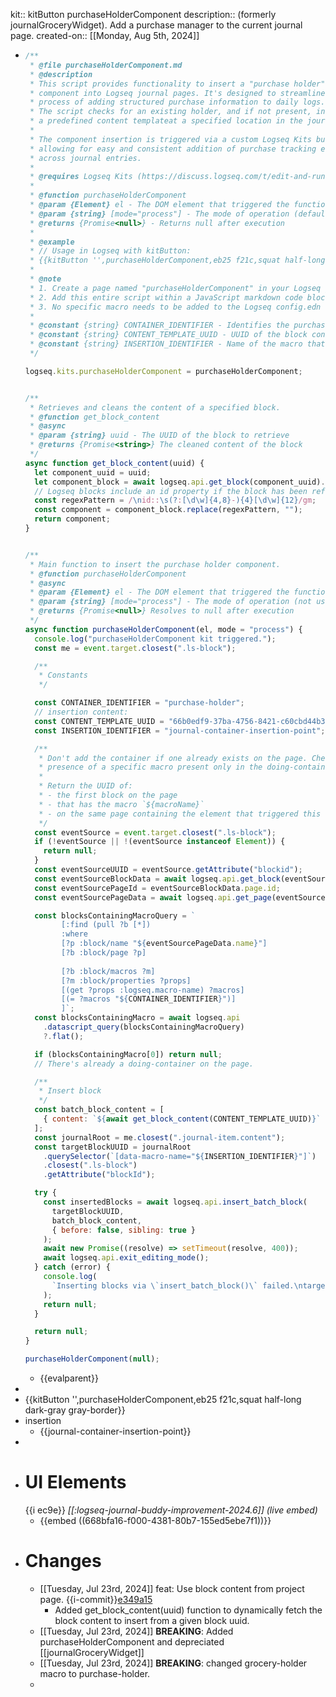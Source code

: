 kit:: kitButton purchaseHolderComponent
description:: (formerly journalGroceryWidget). Add a purchase manager to the current journal page.
created-on:: [[Monday, Aug 5th, 2024]]

- ```javascript
  /**
   * @file purchaseHolderComponent.md
   * @description 
   * This script provides functionality to insert a "purchase holder" 
   * component into Logseq journal pages. It's designed to streamline the 
   * process of adding structured purchase information to daily logs.
   * The script checks for an existing holder, and if not present, inserts
   * a predefined content templateat a specified location in the journal page.
   * 
   * The component insertion is triggered via a custom Logseq Kits button, 
   * allowing for easy and consistent addition of purchase tracking elements
   * across journal entries.
   * 
   * @requires Logseq Kits (https://discuss.logseq.com/t/edit-and-run-javascript-code-inside-logseq-itself/20763)
   * 
   * @function purchaseHolderComponent
   * @param {Element} el - The DOM element that triggered the function (not used in the current implementation)
   * @param {string} [mode="process"] - The mode of operation (default is "process", currently not utilized)
   * @returns {Promise<null>} - Returns null after execution
   * 
   * @example
   * // Usage in Logseq with kitButton:
   * {{kitButton '',purchaseHolderComponent,eb25 f21c,squat half-long dark-gray gray-border}}
   * 
   * @note
   * 1. Create a page named "purchaseHolderComponent" in your Logseq graph.
   * 2. Add this entire script within a JavaScript markdown code block on that page.
   * 3. No specific macro needs to be added to the Logseq config.edn file for this script.
   * 
   * @constant {string} CONTAINER_IDENTIFIER - Identifies the purchase holder container
   * @constant {string} CONTENT_TEMPLATE_UUID - UUID of the block containing the template content
   * @constant {string} INSERTION_IDENTIFIER - Name of the macro that marks the insertion point
   */
  
  logseq.kits.purchaseHolderComponent = purchaseHolderComponent;
  
  
  /**
   * Retrieves and cleans the content of a specified block.
   * @function get_block_content
   * @async
   * @param {string} uuid - The UUID of the block to retrieve
   * @returns {Promise<string>} The cleaned content of the block
   */
  async function get_block_content(uuid) {
    let component_uuid = uuid;
    let component_block = await logseq.api.get_block(component_uuid).content;
    // Logseq blocks include an id property if the block has been referenced.
    const regexPattern = /\nid::\s(?:[\d\w]{4,8}-){4}[\d\w]{12}/gm;
    const component = component_block.replace(regexPattern, "");
    return component;
  }
  
  
  /**
   * Main function to insert the purchase holder component.
   * @function purchaseHolderComponent
   * @async
   * @param {Element} el - The DOM element that triggered the function (not used)
   * @param {string} [mode="process"] - The mode of operation (not used)
   * @returns {Promise<null>} Resolves to null after execution
   */
  async function purchaseHolderComponent(el, mode = "process") {
    console.log("purchaseHolderComponent kit triggered.");
    const me = event.target.closest(".ls-block");
  
    /**
     * Constants
     */
  
    const CONTAINER_IDENTIFIER = "purchase-holder";
    // insertion content:
    const CONTENT_TEMPLATE_UUID = "66b0edf9-37ba-4756-8421-c60cbd44b334";
    const INSERTION_IDENTIFIER = "journal-container-insertion-point"; // macro name
  
    /**
     * Don't add the container if one already exists on the page. Check for the
     * presence of a specific macro present only in the doing-container block.
     *
     * Return the UUID of:
     * - the first block on the page
     * - that has the macro `${macroName}`
     * - on the same page containing the element that triggered this function
     */
    const eventSource = event.target.closest(".ls-block");
    if (!eventSource || !(eventSource instanceof Element)) {
      return null;
    }
    const eventSourceUUID = eventSource.getAttribute("blockid");
    const eventSourceBlockData = await logseq.api.get_block(eventSourceUUID);
    const eventSourcePageId = eventSourceBlockData.page.id;
    const eventSourcePageData = await logseq.api.get_page(eventSourcePageId);
  
    const blocksContainingMacroQuery = `
          [:find (pull ?b [*])
          :where
          [?p :block/name "${eventSourcePageData.name}"]
          [?b :block/page ?p]
          
          [?b :block/macros ?m]
          [?m :block/properties ?props]
          [(get ?props :logseq.macro-name) ?macros]
          [(= ?macros "${CONTAINER_IDENTIFIER}")]
          ]`;
    const blocksContainingMacro = await logseq.api
      .datascript_query(blocksContainingMacroQuery)
      ?.flat();
  
    if (blocksContainingMacro[0]) return null;
    // There's already a doing-container on the page.
  
    /**
     * Insert block
     */
    const batch_block_content = [
      { content: `${await get_block_content(CONTENT_TEMPLATE_UUID)}` },
    ];
    const journalRoot = me.closest(".journal-item.content");
    const targetBlockUUID = journalRoot
      .querySelector(`[data-macro-name="${INSERTION_IDENTIFIER}"]`)
      .closest(".ls-block")
      .getAttribute("blockId");
  
    try {
      const insertedBlocks = await logseq.api.insert_batch_block(
        targetBlockUUID,
        batch_block_content,
        { before: false, sibling: true }
      );
      await new Promise((resolve) => setTimeout(resolve, 400));
      await logseq.api.exit_editing_mode();
    } catch (error) {
      console.log(
        `Inserting blocks via \`insert_batch_block()\` failed.\ntargetBlockUUID: ${targetBlockUUID}\n${error}`
      );
      return null;
    }
  
    return null;
  }
  
  purchaseHolderComponent(null);
  
  ```
	- {{evalparent}}
-
- {{kitButton '',purchaseHolderComponent,eb25 f21c,squat half-long dark-gray gray-border}}
- insertion
	- {{journal-container-insertion-point}}
-
- # UI Elements
  {{i ec9e}} *[[:logseq-journal-buddy-improvement-2024.6]]* *(live embed)*
	- {{embed ((668bfa16-f000-4381-80b7-155ed5ebe7f1))}}
- # Changes
	- [[Tuesday, Jul 23rd, 2024]] feat: Use block content from project page. {{i-commit}}[e349a15](https://github.com/DeadBranches/logseq-queries-and-scripts/commits/main/)
		- Added get_block_content(uuid) function to dynamically fetch the block content to insert from a given block uuid.
	- [[Tuesday, Jul 23rd, 2024]] **BREAKING**: Added purchaseHolderComponent and depreciated [[journalGroceryWidget]]
	- [[Tuesday, Jul 23rd, 2024]] **BREAKING**: changed grocery-holder macro to purchase-holder.
	-
